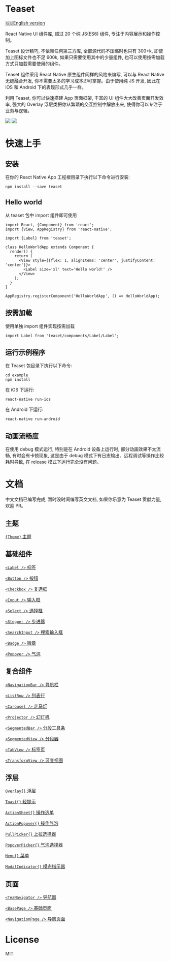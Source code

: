 # Teaset
[🇬🇧English version](/README.md)

React Native UI 组件库, 超过 20 个纯 JS(ES6) 组件, 专注于内容展示和操作控制。

Teaset 设计精巧, 不依赖任何第三方库, 全部源代码不压缩时也只有 300+k, 即使加上图标文件也不足 600k, 如果只需要使用其中的少量组件, 也可以使用按需加载方式只加载需要使用的组件。

Teaset 组件采用 React Native 原生组件同样的风格来编写, 可以与 React Native 无缝融合开发, 你不需要太多的学习成本即可掌握。由于使用纯 JS 开发, 因此在 iOS 和 Android 下的表现形式几乎一样。

利用 Teaset, 你可以快速搭建 App 页面框架, 丰富的 UI 组件大大改善页面开发效率, 强大的 Overlay 浮层类把你从繁琐的交互控制中解放出来, 使得你可以专注于业务与逻辑。


![](https://github.com/rilyu/teaset/blob/master/screenshots/00-Teaset1.png?raw=true) ![](https://github.com/rilyu/teaset/blob/master/screenshots/00-Teaset2.png?raw=true)

# 快速上手

## 安装
在你的 React Native App 工程根目录下执行以下命令进行安装:
```
npm install --save teaset
```

## Hello world
从 teaset 包中 import 组件即可使用
```
import React, {Component} from 'react';
import {View, AppRegistry} from 'react-native';

import {Label} from 'teaset';

class HelloWorldApp extends Component {
  render() {
    return (
      <View style={{flex: 1, alignItems: 'center', justifyContent: 'center'}}>
        <Label size='xl' text='Hello world!' />
      </View>
    );
  }
}

AppRegistry.registerComponent('HelloWorldApp', () => HelloWorldApp);
```
## 按需加载
使用单独 import 组件实现按需加载
```
import Label from 'teaset/components/Label/Label';
```

## 运行示例程序
在 Teaset 包目录下执行以下命令:
```
cd example
npm install
```
在 iOS 下运行:
```
react-native run-ios
```
在 Android 下运行:
```
react-native run-android
```

## 动画流畅度
在使用 debug 模式运行, 特别是在 Android 设备上运行时, 部分动画效果不太流畅, 有时会有卡顿现象, 这是由于 debug 模式下有日志输出、远程调试等操作比较耗时导致, 在 release 模式下运行完全没有问题。

# 文档
中文文档已编写完成, 暂时没时间编写英文文档, 如果你乐意为 Teaset 贡献力量, 欢迎 PR。

## 主题
[`{Theme}` 主题](./Theme.md)

## 基础组件
[`<Label />` 标签](./Label.md)

[`<Button />` 按钮](./Button.md)

[`<Checkbox />` 复选框](./Checkbox.md)

[`<Input />` 输入框](./Input.md)

[`<Select />` 选择框](./Select.md)

[`<Stepper />` 步进器](./Stepper.md)

[`<SearchInput />` 搜索输入框](./SearchInput.md)

[`<Badge />` 徽章](./Badge.md)

[`<Popover />` 气泡](./Popover.md)

## 复合组件
[`<NavigationBar />` 导航栏](./NavigationBar.md)

[`<ListRow />` 列表行](./ListRow.md)

[`<Carousel />` 走马灯](./Carousel.md)

[`<Projector />` 幻灯机](./Projector.md)

[`<SegmentedBar />` 分段工具条](./SegmentedBar.md)

[`<SegmentedView />` 分段器](./SegmentedView.md)

[`<TabView />` 标签页](./TabView.md)

[`<TransformView />` 可变视图](./TransformView.md)

## 浮层
[`Overlay{}` 浮层](./Overlay.md)

[`Toast{}` 轻提示](./Toast.md)

[`ActionSheet{}` 操作选单](./ActionSheet.md)

[`ActionPopover{}` 操作气泡](./ActionPopover.md)

[`PullPicker{}` 上拉选择器](./PullPicker.md)

[`PopoverPicker{}` 气泡选择器](./PopoverPicker.md)

[`Menu{}` 菜单](./Menu.md)

[`ModalIndicator{}` 模态指示器](./ModalIndicator.md)

## 页面
[`<TeaNavigator />` 导航器](./TeaNavigator.md)

[`<BasePage />` 基础页面](./BasePage.md)

[`<NavigationPage />` 导航页面](./NavigationPage.md)

# License
MIT